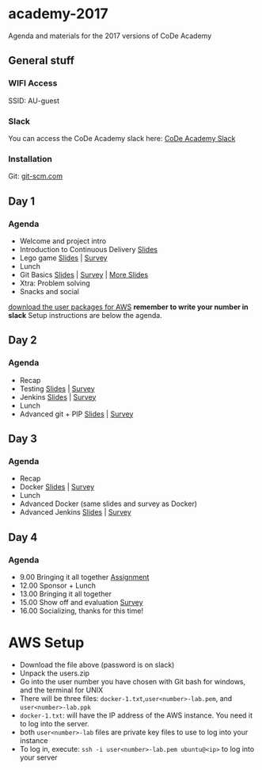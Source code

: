 # academy-2017
Agenda and materials for the 2017 versions of CoDe Academy
## General stuff

### WIFI Access
SSID: AU-guest

### Slack
You can access the CoDe Academy slack here: [CoDe Academy Slack](https://code-academy.slack.com)

### Installation
Git: [git-scm.com](https://git-scm.com/)


## Day 1
### Agenda
* Welcome and project intro
* Introduction to Continuous Delivery [Slides](https://files.slack.com/files-pri/T6J8MD8BW-F6KQ9KV8D/continuous_delivery_academy_-_intro.pdf)
* Lego game [Slides](http://code.praqma.com/reveals/code-academy/lego-scrum/#/) | [Survey](https://goo.gl/forms/ZhLXm4eHPcsGheTB3)
* Lunch
* Git Basics [Slides](https://docs.google.com/presentation/d/1pJsEyFxLLRNYdwCWaZ4UCKiHC4_tQ1hudf-PiYev8j4/pub?start=false&loop=false&delayms=3000) | [Survey](https://docs.google.com/forms/d/e/1FAIpQLSd3OO2dgdO2LZdmYMudDZmAh9oGHkjUQxX6UD0_sgYV8VvwdQ/viewform?usp=sf_link) | [More Slides](https://docs.google.com/presentation/d/1ljv4ZZTFpdO-yDgDZvCIt4k9yP1hrNrZ8T3OSpWgg34/pub?start=false&loop=false&delayms=3000)
* Xtra: Problem solving
* Snacks and social

[download the user packages for AWS](https://box.coffeedrop.dk/index.php/s/i10mIlLFd7XDc7V) **remember to write your number in slack**
Setup instructions are below the agenda.

## Day 2
### Agenda
* Recap
* Testing [Slides](https://files.slack.com/files-pri/T6J8MD8BW-F6K1GS7S5/writing_good_tests.pdf) | [Survey](https://goo.gl/forms/bSlfDxjxrdgBKGq22)
* Jenkins [Slides](http://code.praqma.com/reveals/code-academy/basic-jenkins) | [Survey](https://docs.google.com/forms/d/e/1FAIpQLSeoHUWH9Sofip5PW6Ut9wfZTHsYbP9xd9NnqrcN5ukWe2JLiA/viewform?usp=sf_link)
* Lunch
* Advanced git + PIP [Slides](https://files.slack.com/files-pri/T6J8MD8BW-F6LEWS0KY/git-3.pdf) | [Survey](https://docs.google.com/forms/d/e/1FAIpQLSdceqBcfeVolJi08Sni4432S_dOExq6WL7MyuFrod3R0rI-Lw/viewform?usp=sf_link)



## Day 3
### Agenda
* Recap
* Docker [Slides](https://docs.google.com/presentation/d/1lya4AI7w7QYoVNZuXE7ysY-pwDuhPvpkeYlfnumdvFw/pub?start=false&loop=false&delayms=3000) | [Survey](https://docs.google.com/forms/d/e/1FAIpQLSe2HND_TjxpZemuAnSyF5MHAaRXeG63thv-_rHGgbayObS9dw/viewform?usp=sf_link)
* Lunch
* Advanced Docker (same slides and survey as Docker)
* Advanced Jenkins [Slides](http://code.praqma.com/reveals/code-academy/advanced-jenkins/#/) | [Survey](https://docs.google.com/forms/d/e/1FAIpQLScccvOs2b00Fw4Rcgt5NIOhDv-bOzqRjvMXJWQnBVEWr4WRxg/viewform?usp=sf_link)

## Day 4
### Agenda

* 9.00 Bringing it all together [Assignment](https://github.com/praqma-training/ca-project)
* 12.00 Sponsor + Lunch
* 13.00 Bringing it all together
* 15.00 Show off and evaluation [Survey](https://docs.google.com/forms/d/e/1FAIpQLScx1T4OZXVVv0X-qZkLQQWSNVHrss7CelRqB8JbIYbwXJlWxQ/viewform?usp=sf_link)
* 16.00 Socializing, thanks for this time!


# AWS Setup

* Download the file above (password is on slack)
* Unpack the users.zip
* Go into the user number you have chosen with Git bash for windows, and the terminal for UNIX
* There will be three files: `docker-1.txt`,`user<number>-lab.pem`, and `user<number>-lab.ppk`
* `docker-1.txt`: will have the IP address of the AWS instance. You need it to log into the server. 
* both `user<number>-lab` files are private key files to use to log into your instance
* To log in, execute: `ssh -i user<number>-lab.pem ubuntu@<ip>` to log into your server
